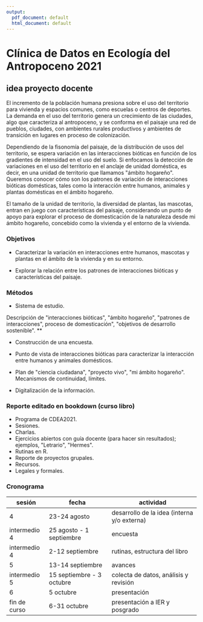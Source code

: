 ```yaml
---
output:
  pdf_document: default
  html_document: default
---
```

# Clínica de Datos en Ecología del Antropoceno 2021



## idea proyecto docente

El incremento de la población humana presiona sobre el uso del territorio para vivienda y espacios comunes, como escuelas o centros de deportes. La demanda en el uso del territorio genera un crecimiento de las ciudades, algo que caracteriza al antropoceno, y se conforma en el paisaje una red de pueblos, ciudades, con ambientes rurales productivos y ambientes de transición en lugares en proceso de colonización. 

Dependiendo de la fisonomía del paisaje, de la distribución de usos del territorio, se espera variación en las interacciones bióticas en función de los gradientes de intensidad en el uso del suelo. Si enfocamos la detección de variaciones en el uso del territorio en el anclaje de unidad doméstica, es decir, en una unidad de territorio que llamamos "ámbito hogareño". Queremos conocer cómo son los patrones de variación de interacciones bióticas domésticas, tales como la interacción entre humanos, animales y plantas domésticas en el ámbito hogareño.

El tamaño de la unidad de territorio, la diversidad de plantas, las mascotas, entran en juego con características del paisaje, considerando un punto de apoyo para explorar el proceso de domesticación de la naturaleza desde mi ámbito hogareño, concebido como la vivienda y el entorno de la vivienda.




### Objetivos

- Caracterizar la variación en interacciones entre humanos, mascotas y plantas en el ámbito de la vivienda y en su entorno.


- Explorar la relación entre los patrones de interacciones bióticas y características del paisaje.



### Métodos

- Sistema de estudio. 

Descripción de "interacciones bióticas", "ámbito hogareño", "patrones de interacciones", proceso de domesticación", "objetivos de desarrollo sostenible". **

- Construcción de una encuesta. 

- Punto de vista de interacciones bióticas para caracterizar la interacción entre humanos y animales domésticos.

- Plan de "ciencia ciudadana", "proyecto vivo", "mi ámbito hogareño". Mecanismos de continuidad, límites.

- Digitalización de la información.

  

### Reporte editado en bookdown (curso libro)

- Programa de CDEA2021.
- Sesiones.
- Charlas.
- Ejercicios abiertos con guía docente (para hacer sin resultados); ejemplos, "Letrario", "Hermes".
- Rutinas en R.
- Reporte de proyectos grupales.
- Recursos.
- Legales y formales.

### Cronograma

| sesión       | fecha                     | actividad                                   |
| ------------ | ------------------------- | ------------------------------------------- |
| 4            | 23-24 agosto              | desarrollo de la idea (interna y/o externa) |
| intermedio 4 | 25 agosto - 1 septiembre  | encuesta                                    |
| intermedio 4 | 2-12 septiembre           | rutinas, estructura del libro               |
| 5            | 13-14 septiembre          | avances                                     |
| intermedio 5 | 15 septiembre - 3 octubre | colecta de datos, análisis y revisión       |
| 6            | 5 octubre                 | presentación                                |
| fin de curso | 6-31 octubre              | presentación a IER y posgrado               |





